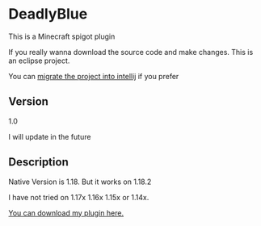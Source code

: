 # DeadlyBlue
This is a Minecraft spigot plugin

If you really wanna download the source code and make changes. This is an eclipse project.

You can [migrate the project into intellij](https://www.jetbrains.com/help/idea/import-project-from-eclipse-page-1.html#open-eclipse-project) if you prefer

## Version
1.0

I will update in the future

## Description
Native Version is 1.18. 
But it works on 1.18.2 

I have not tried on 1.17x 1.16x 1.15x or 1.14x.

[You can download my plugin here.](https://www.spigotmc.org/resources/deadly-blue.101223/)
